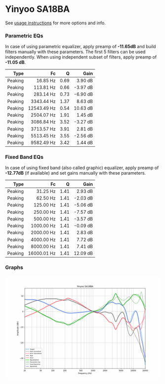 # Yinyoo SA18BA
See [usage instructions](https://github.com/jaakkopasanen/AutoEq#usage) for more options and info.

### Parametric EQs
In case of using parametric equalizer, apply preamp of **-11.65dB** and build filters manually
with these parameters. The first 5 filters can be used independently.
When using independent subset of filters, apply preamp of **-11.05 dB**.

| Type    | Fc          |    Q | Gain     |
|--------:|------------:|-----:|---------:|
| Peaking | 16.85 Hz    | 0.69 | 3.90 dB  |
| Peaking | 113.81 Hz   | 0.66 | -3.97 dB |
| Peaking | 283.14 Hz   | 0.73 | -6.90 dB |
| Peaking | 3343.44 Hz  | 1.37 | 8.63 dB  |
| Peaking | 12543.49 Hz | 0.54 | 10.63 dB |
| Peaking | 2504.07 Hz  | 1.91 | 1.45 dB  |
| Peaking | 3086.84 Hz  | 3.52 | -3.27 dB |
| Peaking | 3713.57 Hz  | 3.91 | 2.81 dB  |
| Peaking | 5513.45 Hz  | 3.55 | -2.56 dB |
| Peaking | 9582.49 Hz  | 3.42 | 1.44 dB  |

### Fixed Band EQs
In case of using fixed band (also called graphic) equalizer, apply preamp of **-12.77dB**
(if available) and set gains manually with these parameters.

| Type    | Fc          |    Q | Gain     |
|--------:|------------:|-----:|---------:|
| Peaking | 31.25 Hz    | 1.41 | 2.93 dB  |
| Peaking | 62.50 Hz    | 1.41 | -2.03 dB |
| Peaking | 125.00 Hz   | 1.41 | -5.06 dB |
| Peaking | 250.00 Hz   | 1.41 | -7.57 dB |
| Peaking | 500.00 Hz   | 1.41 | -3.57 dB |
| Peaking | 1000.00 Hz  | 1.41 | -0.09 dB |
| Peaking | 2000.00 Hz  | 1.41 | 2.83 dB  |
| Peaking | 4000.00 Hz  | 1.41 | 7.72 dB  |
| Peaking | 8000.00 Hz  | 1.41 | 7.41 dB  |
| Peaking | 16000.01 Hz | 1.41 | 12.09 dB |

### Graphs
![](./Yinyoo%20SA18BA.png)